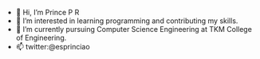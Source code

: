 - 👋 Hi, I’m Prince P R
- 👀 I’m interested in learning programming and contributing my skills.
- 🌱 I’m currently pursuing Computer Science Engineering at TKM College of Engineering.
- 📫 twitter:@esprinciao

<!---
esprinciao/esprinciao is a ✨ special ✨ repository because its `README.md` (this file) appears on your GitHub profile.
You can click the Preview link to take a look at your changes.
--->
